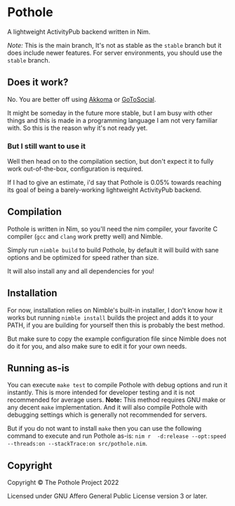 # Pothole

A lightweight ActivityPub backend written in Nim. 

*Note:* This is the main branch, It's not as stable as the `stable` branch but it does include newer features. For server environments, you should use the `stable` branch.

## Does it work?

No. You are better off using [Akkoma](https://akkoma.social/) or [GoToSocial](https://gotosocial.org/).

It might be someday in the future more stable, but I am busy with other things and this is made in a programming language I am not very familiar with. So this is the reason why it's not ready yet.

### But I still want to use it

Well then head on to the compilation section, but don't expect it to fully work out-of-the-box, configuration is required.

If I had to give an estimate, i'd say that Pothole is 0.05% towards reaching its goal of being a barely-working lightweight ActivityPub backend.

## Compilation

Pothole is written in Nim, so you'll need the nim compiler, your favorite C compiler (`gcc` and `clang` work pretty well) and Nimble.

Simply run `nimble build` to build Pothole, by default it will build with sane options and be optimized for speed rather than size.

It will also install any and all dependencies for you!

## Installation

For now, installation relies on Nimble's built-in installer, I don't know how it works but running `nimble install` builds the project and adds it to your PATH, if you are building for yourself then this is probably the best method.

But make sure to copy the example configuration file since Nimble does not do it for you, and also make sure to edit it for your own needs.

## Running as-is

You can execute `make test` to compile Pothole with debug options and run it instantly. This is more intended for developer testing and it is not recommended for average users. **Note:** This method requires GNU make or any decent `make` implementation. And it will also compile Pothole with debugging settings which is generally not recommended for servers.

But if you do not want to install `make` then you can use the following command to execute and run Pothole as-is: `nim r  -d:release --opt:speed --threads:on --stackTrace:on src/pothole.nim`. 
## Copyright

Copyright © The Pothole Project 2022

Licensed under GNU Affero General Public License version 3 or later.
